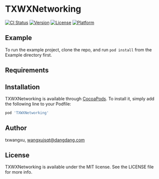 # TXWXNetworking

[![CI Status](https://img.shields.io/travis/txwangxu/TXWXNetworking.svg?style=flat)](https://travis-ci.org/txwangxu/TXWXNetworking)
[![Version](https://img.shields.io/cocoapods/v/TXWXNetworking.svg?style=flat)](https://cocoapods.org/pods/TXWXNetworking)
[![License](https://img.shields.io/cocoapods/l/TXWXNetworking.svg?style=flat)](https://cocoapods.org/pods/TXWXNetworking)
[![Platform](https://img.shields.io/cocoapods/p/TXWXNetworking.svg?style=flat)](https://cocoapods.org/pods/TXWXNetworking)

## Example

To run the example project, clone the repo, and run `pod install` from the Example directory first.

## Requirements

## Installation

TXWXNetworking is available through [CocoaPods](https://cocoapods.org). To install
it, simply add the following line to your Podfile:

```ruby
pod 'TXWXNetworking'
```

## Author

txwangxu, wangxujsqt@dangdang.com

## License

TXWXNetworking is available under the MIT license. See the LICENSE file for more info.
